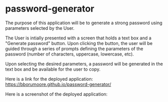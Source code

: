 # password-generator
The purpose of this application will be to generate a strong password using parameters selected by the User.

The User is intially presented with a screen that holds a text box and a "Generate password" button. Upon clicking the button, the user will be guided through a series of prompts defining the parameters of the password (number of characters, uppercase, lowercase, etc).  

Upon selecting the desired parameters, a password will be generated in the text box and be available for the user to copy.

Here is a link for the deployed application: https://bborumoore.github.io/password-generator/

Here is a screenshot of the deployed application:
